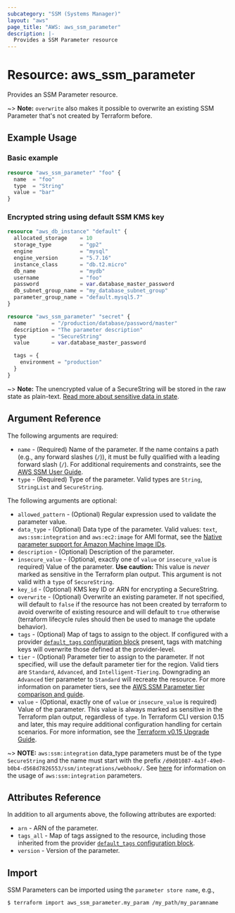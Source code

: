 ```yaml
---
subcategory: "SSM (Systems Manager)"
layout: "aws"
page_title: "AWS: aws_ssm_parameter"
description: |-
  Provides a SSM Parameter resource
---
```


# Resource: aws_ssm_parameter

Provides an SSM Parameter resource.

~> **Note:** `overwrite` also makes it possible to overwrite an existing SSM Parameter that's not created by Terraform before.

## Example Usage

### Basic example

```terraform
resource "aws_ssm_parameter" "foo" {
  name  = "foo"
  type  = "String"
  value = "bar"
}
```

### Encrypted string using default SSM KMS key

```terraform
resource "aws_db_instance" "default" {
  allocated_storage    = 10
  storage_type         = "gp2"
  engine               = "mysql"
  engine_version       = "5.7.16"
  instance_class       = "db.t2.micro"
  db_name              = "mydb"
  username             = "foo"
  password             = var.database_master_password
  db_subnet_group_name = "my_database_subnet_group"
  parameter_group_name = "default.mysql5.7"
}

resource "aws_ssm_parameter" "secret" {
  name        = "/production/database/password/master"
  description = "The parameter description"
  type        = "SecureString"
  value       = var.database_master_password

  tags = {
    environment = "production"
  }
}
```

~> **Note:** The unencrypted value of a SecureString will be stored in the raw state as plain-text.
[Read more about sensitive data in state](https://www.terraform.io/docs/state/sensitive-data.html).

## Argument Reference

The following arguments are required:

* `name` - (Required) Name of the parameter. If the name contains a path (e.g., any forward slashes (`/`)), it must be fully qualified with a leading forward slash (`/`). For additional requirements and constraints, see the [AWS SSM User Guide](https://docs.aws.amazon.com/systems-manager/latest/userguide/sysman-parameter-name-constraints.html).
* `type` - (Required) Type of the parameter. Valid types are `String`, `StringList` and `SecureString`.

The following arguments are optional:

* `allowed_pattern` - (Optional) Regular expression used to validate the parameter value.
* `data_type` - (Optional) Data type of the parameter. Valid values: `text`, `aws:ssm:integration` and `aws:ec2:image` for AMI format, see the [Native parameter support for Amazon Machine Image IDs](https://docs.aws.amazon.com/systems-manager/latest/userguide/parameter-store-ec2-aliases.html).
* `description` - (Optional) Description of the parameter.
* `insecure_value` - (Optional, exactly one of `value` or `insecure_value` is required) Value of the parameter. **Use caution:** This value is _never_ marked as sensitive in the Terraform plan output. This argument is not valid with a `type` of `SecureString`.
* `key_id` - (Optional) KMS key ID or ARN for encrypting a SecureString.
* `overwrite` - (Optional) Overwrite an existing parameter. If not specified, will default to `false` if the resource has not been created by terraform to avoid overwrite of existing resource and will default to `true` otherwise (terraform lifecycle rules should then be used to manage the update behavior).
* `tags` - (Optional) Map of tags to assign to the object. If configured with a provider [`default_tags` configuration block](https://registry.terraform.io/providers/hashicorp/aws/latest/docs#default_tags-configuration-block) present, tags with matching keys will overwrite those defined at the provider-level.
* `tier` - (Optional) Parameter tier to assign to the parameter. If not specified, will use the default parameter tier for the region. Valid tiers are `Standard`, `Advanced`, and `Intelligent-Tiering`. Downgrading an `Advanced` tier parameter to `Standard` will recreate the resource. For more information on parameter tiers, see the [AWS SSM Parameter tier comparison and guide](https://docs.aws.amazon.com/systems-manager/latest/userguide/parameter-store-advanced-parameters.html).
* `value` - (Optional, exactly one of `value` or `insecure_value` is required) Value of the parameter. This value is always marked as sensitive in the Terraform plan output, regardless of `type`. In Terraform CLI version 0.15 and later, this may require additional configuration handling for certain scenarios. For more information, see the [Terraform v0.15 Upgrade Guide](https://www.terraform.io/upgrade-guides/0-15.html#sensitive-output-values).

~> **NOTE:** `aws:ssm:integration` data_type parameters must be of the type `SecureString` and the name must start with the prefix `/d9d01087-4a3f-49e0-b0b4-d568d7826553/ssm/integrations/webhook/`. See [here](https://docs.aws.amazon.com/systems-manager/latest/userguide/creating-integrations.html) for information on the usage of `aws:ssm:integration` parameters.

## Attributes Reference

In addition to all arguments above, the following attributes are exported:

* `arn` - ARN of the parameter.
* `tags_all` - Map of tags assigned to the resource, including those inherited from the provider [`default_tags` configuration block](https://registry.terraform.io/providers/hashicorp/aws/latest/docs#default_tags-configuration-block).
* `version` - Version of the parameter.

## Import

SSM Parameters can be imported using the `parameter store name`, e.g.,

```
$ terraform import aws_ssm_parameter.my_param /my_path/my_paramname
```
